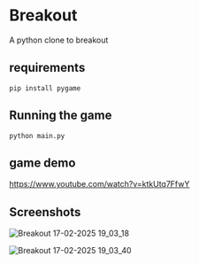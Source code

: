 # Breakout
A python clone to breakout

## requirements
`pip install pygame`

## Running the game

`python main.py`

## game demo
https://www.youtube.com/watch?v=ktkUtq7FfwY

## Screenshots

![Breakout 17-02-2025 19_03_18](https://github.com/user-attachments/assets/c0c22ef5-2009-4bf6-95ad-4bb9f02728bc)


![Breakout 17-02-2025 19_03_40](https://github.com/user-attachments/assets/6b6143d9-c9c6-47f6-8bc4-9a3361b92376)

